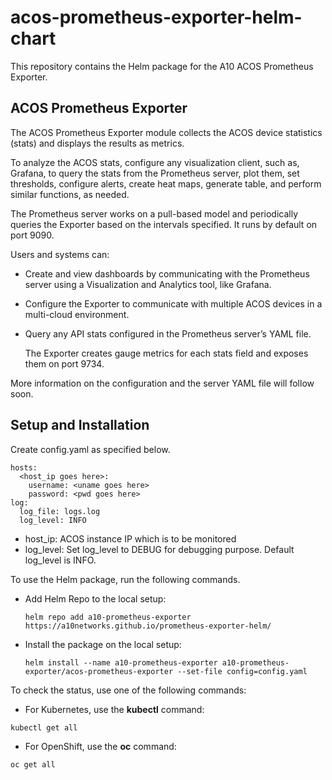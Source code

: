 # acos-prometheus-exporter-helm-chart

This repository contains the Helm package for the A10 ACOS Prometheus Exporter.

## ACOS Prometheus Exporter
The ACOS Prometheus Exporter module collects the ACOS device statistics (stats) and displays the results as metrics.

To analyze the ACOS stats, configure any visualization client, such as, Grafana, to query the stats from the Prometheus server, plot them, set thresholds, configure alerts, create heat maps, generate table, and perform similar functions, as needed.

The Prometheus server works on a pull-based model and periodically queries the Exporter based on the intervals specified.  It runs by default on port 9090.

Users and systems can:
- Create and view dashboards by communicating with the Prometheus server using a Visualization and Analytics tool, like Grafana.
- Configure the Exporter to communicate with multiple ACOS devices in a multi-cloud environment. 
- Query any API stats configured in the Prometheus server’s YAML file. 

  The Exporter creates gauge metrics for each stats field and exposes them on port 9734.

More information on the configuration and the server YAML file will follow soon. 
 
## Setup and Installation
Create config.yaml as specified below.

```
hosts:
  <host_ip goes here>:
    username: <uname goes here>
    password: <pwd goes here>
log:
  log_file: logs.log
  log_level: INFO
```
- host_ip: ACOS instance IP which is to be monitored
- log_level: Set log_level to DEBUG for debugging purpose. Default log_level is INFO.
 
  
To use the Helm package, run the following commands.

- Add Helm Repo to the local setup:
  ```
  helm repo add a10-prometheus-exporter https://a10networks.github.io/prometheus-exporter-helm/
  ```
- Install the package on the local setup:
  ```
  helm install --name a10-prometheus-exporter a10-prometheus-exporter/acos-prometheus-exporter --set-file config=config.yaml
  ```
To check the status, use one of the following commands:

- For Kubernetes, use the  **kubectl** command:
```
kubectl get all
``` 
- For OpenShift, use the  **oc** command: 
```
oc get all
``` 
